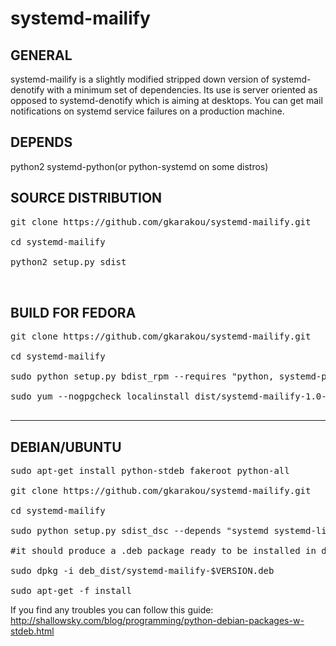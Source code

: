 # systemd-mailify

GENERAL
-------------------
systemd-mailify is a slightly modified stripped down version of systemd-denotify with a minimum set of dependencies. Its use is server oriented as opposed to systemd-denotify which is aiming at desktops. You can get mail notifications on systemd service failures on a production machine.


DEPENDS
---------------------
python2 systemd-python(or python-systemd on some distros)

SOURCE DISTRIBUTION
---------------------

<pre>
git clone https://github.com/gkarakou/systemd-mailify.git

cd systemd-mailify

python2 setup.py sdist


</pre>

BUILD FOR FEDORA
------------------
<pre>
git clone https://github.com/gkarakou/systemd-mailify.git

cd systemd-mailify

sudo python setup.py bdist_rpm --requires "python, systemd-python, systemd, systemd-libs " --build-requires="python-setuptools" --vendor="gkarakou@gmail.com"

sudo yum --nogpgcheck localinstall dist/systemd-mailify-1.0-1.noarch.rpm

</pre>

-------------------------------

DEBIAN/UBUNTU
----------------

<pre>
sudo apt-get install python-stdeb fakeroot python-all

git clone https://github.com/gkarakou/systemd-mailify.git

cd systemd-mailify

sudo python setup.py sdist_dsc --depends "systemd systemd-libs python-systemd " --build-depends "python-setuptools" bdist_deb

#it should produce a .deb package ready to be installed in deb_dist directory (hint:ls -al deb_dist|grep deb):

sudo dpkg -i deb_dist/systemd-mailify-$VERSION.deb

sudo apt-get -f install
</pre>

If you find any troubles you can follow this guide:
http://shallowsky.com/blog/programming/python-debian-packages-w-stdeb.html


